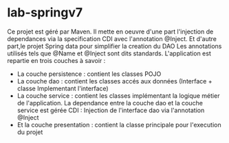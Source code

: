 # lab-springv7
Ce projet est géré par Maven. 
Il mette en oeuvre d'une part l'injection de dependances via la specification CDI avec l'annotation @Inject.
Et d'autre part,le projet Spring data pour simplifier la creation du DAO
Les annotations utilisés tels que @Name et @Inject sont dits standards.
L'application est repartie en trois couches à savoir :
- La couche persistence : contient les classes POJO
- La couche dao : contient les classes accés aux données (Interface + classe Implementant l'interface)
- La couche service : contient les classes implémentant la logique métier de l'application. 
La dependance entre la couche dao et la couche service est gérée CDI : Injection de l'interface dao via l'annotation @Inject
- Et la couche presentation : contient la classe principale pour l'execution du projet

